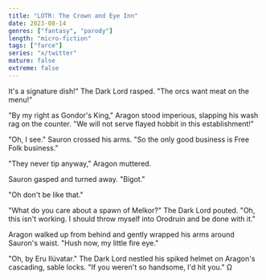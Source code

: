 ```yaml
---
title: "LOTR: The Crown and Eye Inn"
date: 2023-08-14
genres: ["fantasy", "parody"]
length: "micro-fiction"
tags: ["farce"]
series: "x/twitter"
mature: false
extreme: false
---
```

It's a signature dish!" The Dark Lord rasped. "The orcs want meat on the menu!"

"By my right as Gondor's King," Aragon stood imperious, slapping his wash rag on the counter. "We will not serve flayed hobbit in this establishment!"

"Oh, I see." Sauron crossed his arms. "So the only good business is Free Folk business."

"They never tip anyway," Aragon muttered.

Sauron gasped and turned away. "Bigot."

"Oh don't be like that."

"What do you care about a spawn of Melkor?" The Dark Lord pouted. "Oh, this isn't working. I should throw myself into Orodruin and be done with it."

Aragon walked up from behind and gently wrapped his arms around Sauron's waist. "Hush now, my little fire eye."

"Oh, by Eru Ilúvatar." The Dark Lord nestled his spiked helmet on Aragon's cascading, sable locks. "If you weren't so handsome, I'd hit you." Ω
